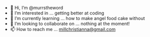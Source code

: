 - 👋 Hi, I’m @murrstheword
- 👀 I’m interested in ... getting better at coding
- 🌱 I’m currently learning ... how to make angel food cake without
- 💞️ I’m looking to collaborate on ... nothing at the moment!
- 📫 How to reach me ... millchristianna@gmail.com

<!---
murrstheword/murrstheword is a ✨ special ✨ repository because its `README.md` (this file) appears on your GitHub profile.
You can click the Preview link to take a look at your changes.
--->

